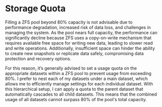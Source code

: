 # Storage Quota

Filling a ZFS pool beyond 80% capacity is not advisable due to performance degradation, increased risk of data loss, and challenges in managing the system. As the pool nears full capacity, the performance can significantly decline because ZFS uses a copy-on-write mechanism that requires available free space for writing new data, leading to slower read and write operations. Additionally, insufficient space can hinder the ability to create new snapshots or replicate data safely, compromising data protection and recovery options.

For this reason, it’s generally advised to set a usage quota on the appropriate datasets within a ZFS pool to prevent usage from exceeding 80%. I prefer to nest each of my datasets under a main dataset, which allows me to efficiently manage settings for each individual dataset. With this hierarchical setup, I can apply a quota to the parent dataset that automatically cascades to all child datasets. This means that the combined usage of all datasets cannot surpass 80% of the pool's total capacity.

<figure><img src="../../../.gitbook/assets/image (6).png" alt=""><figcaption></figcaption></figure>
